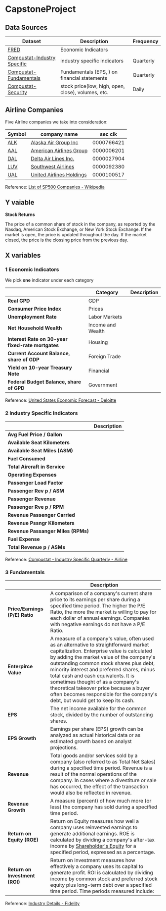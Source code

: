# CapstoneProject

## Data Sources

| Dataset                                                      | Description                                        | Frequency |
| ------------------------------------------------------------ | -------------------------------------------------- | --------- |
| [FRED](https://fred.stlouisfed.org)                          | Economic Indicators                                |           |
| [Compustat-Industry Specific](https://wrds-web.wharton.upenn.edu/wrds/ds/compd/industry/quarterly.cfm?navId=83) | industry specific indicators                       | Quarterly |
| [Compustat-Fundamentals](https://wrds-web.wharton.upenn.edu/wrds/ds/compd/fundq/index.cfm?navId=83) | Fundamentals (EPS, ) on financial statements       | Quarterly |
| [Compustat-Security](https://wrds-web.wharton.upenn.edu/wrds/ds/compd/secd/index.cfm?navId=83) | stock price(low, high, open, close), volumes, etc. | Daily     |



## Airline Companies

Five Airline companies we take into consideration: 

| Symbol                                     | company name                                                 | sec cik    |
| ------------------------------------------ | ------------------------------------------------------------ | ---------- |
| [ALK](https://www.nyse.com/quote/XNYS:ALK) | [Alaska Air Group Inc](https://en.wikipedia.org/wiki/Alaska_Air_Group_Inc) | 0000766421 |
| [AAL](http://www.nasdaq.com/symbol/aal)    | [American Airlines Group](https://en.wikipedia.org/wiki/American_Airlines_Group) | 0000006201 |
| [DAL](https://www.nyse.com/quote/XNYS:DAL) | [Delta Air Lines Inc.](https://en.wikipedia.org/wiki/Delta_Air_Lines_Inc.) | 0000027904 |
| [LUV](https://www.nyse.com/quote/XNYS:LUV) | [Southwest Airlines](https://en.wikipedia.org/wiki/Southwest_Airlines) | 0000092380 |
| [UAL](http://www.nasdaq.com/symbol/ual)    | [United Airlines Holdings](https://en.wikipedia.org/wiki/United_Airlines_Holdings) | 0000100517 |

Reference: [List of SP500 Companies - Wikipedia](https://en.wikipedia.org/wiki/List_of_S%26P_500_companies)



## Y vaiable

**Stock Returns** 

The price of a common share of stock in the company, as reported by the Nasdaq, American Stock Exchange, or New York Stock Exchange. If the market is open, the price is updated throughout the day. If the market closed, the price is the clossing price from the previous day.



## X variables

### 1 Economic Indicators

We pick **one** indicator under each category

|                                                   | Category          | Description |
| ------------------------------------------------- | ----------------- | ----------- |
| **Real GPD**                                      | GDP               |             |
| **Consumer Price Index**                          | Prices            |             |
| **Unemployment Rate**                             | Labor Markets     |             |
| **Net Household Wealth**                          | Income and Wealth |             |
| **Interest Rate on 30-year fixed-rate mortgates** | Housing           |             |
| **Current Account Balance, share of GDP**         | Foreign Trade     |             |
| **Yield on 10-year Treasury Note**                | Financial         |             |
| **Federal  Budget Balance, share of GPD**         | Government        |             |

Reference: [United States Economic Forecast - Deloitte](https://www2.deloitte.com/us/en/insights/economy/us-economic-forecast/united-states-outlook-analysis.html)



### 2 Industry Specific Indicators

|                                    | Description |
| ---------------------------------- | ----------- |
| **Avg Fuel Price / Gallon**        |             |
| **Available Seat Kilometers**      |             |
| **Available Seat Miles (ASM)**     |             |
| **Fuel Consumed**                  |             |
| **Total Aircraft in Service**      |             |
| **Operating Expenses**             |             |
| **Passenger Load Factor**          |             |
| **Passenger Rev p / ASM**          |             |
| **Passenger Revenue**              |             |
| **Passenger Rve p  / RPM**         |             |
| **Revenue Passenger Carried**      |             |
| **Revenue Pssngr Kilometers**      |             |
| **Revenue Passanger Miles (RPMs)** |             |
| **Fuel Expense**                   |             |
| **Total Revenue p / ASMs**         |             |

Reference: [Compustat - Industry Specific Quarterly - Airline]()



### 3 Fundamentals

|                                | Description                                                  |
| ------------------------------ | ------------------------------------------------------------ |
| **Price/Earnings (P/E) Ratio** | A comparison of a company's current share price to its earnings per share during a specified time period. The higher the P/E Ratio, the more the market is willing to pay for each dollar of annual earnings. Companies with negative earnings do not have a P/E Ratio. |
| **Enterpirce Value**           | A measure of a company's value, often used as an alternative to straightforward market capitalization. Enterprise value is calculated by adding the market value of the company's outstanding common stock shares plus debt, minority interest and preferred shares, minus total cash and cash equivalents. It is sometimes thought of as a company's theoretical takeover price because a buyer often becomes responsible for the company's debt, but would get to keep its cash. |
| **EPS**                        | The net income available for the common stock, divided by the number of outstanding shares. |
| **EPS Growth**                 | Earnings per share (EPS) growth can be analyzed as actual historical data or as estimated growth based on analyst projections. |
| **Revenue**                    | Total goods and/or services sold by a company (also referred to as Total Net Sales) during a specified time period. Revenue is a result of the normal operations of the company. In cases where a divestiture or sale has occurred, the effect of the transaction would also be reflected in revenue. |
| **Revenue Growth**             | A measure (percent) of how much more (or less) the company has sold during a specified time period. |
| **Return on Equity (ROE)**     | Return on Equity measures how well a company uses reinvested earnings to generate additional earnings. ROE is calculated by dividing a company's after-tax income by [Shareholder's Equity](https://www.fidelity.com//webcontent/ap010098-etf-content/19.10.0/help/research/learn_er_glossary_4.shtml#shareholdersequity) for a specified period, expressed as a percentage. |
| **Return on Investment (ROI)** | Return on Investment measures how effectively a company uses its capital to generate profit. ROI is calculated by dividing income by common stock and preferred stock equity plus long-term debt over a specified time period. Time periods measured include: |

Reference: [Industry Details - Fidelity]( https://eresearch.fidelity.com/eresearch/markets_sectors/sectors/industries.jhtml?tab=learn&industry=203020)


